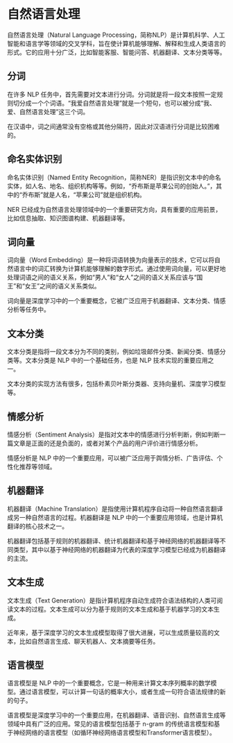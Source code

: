 # 自然语言处理

自然语言处理（Natural Language Processing，简称NLP）是计算机科学、人工智能和语言学等领域的交叉学科，旨在使计算机能够理解、解释和生成人类语言的形式。它的应用十分广泛，比如智能客服、智能问答、机器翻译、文本分类等等。

## 分词

在许多 NLP 任务中，首先需要对文本进行分词。分词就是将一段文本按照一定规则切分成一个个词语。“我爱自然语言处理”就是一个短句，也可以被分成“我、爱、自然语言处理”这三个词。

在汉语中，词之间通常没有空格或其他分隔符，因此对汉语进行分词是比较困难的。

## 命名实体识别

命名实体识别（Named Entity Recognition，简称NER）是指识别文本中的命名实体，如人名、地名、组织机构等等。例如，“乔布斯是苹果公司的创始人。”，其中的“乔布斯”就是人名，“苹果公司”就是组织机构。

NER 已经成为自然语言处理领域中的一个重要研究方向，具有重要的应用前景，比如信息抽取、知识图谱构建、机器翻译等。

## 词向量

词向量（Word Embedding）是一种将词语转换为向量表示的技术，它可以将自然语言中的词汇转换为计算机能够理解的数字形式。通过使用词向量，可以更好地处理词语之间的语义关系，例如“男人”和“女人”之间的语义关系应该与“国王”和“女王”之间的语义关系类似。

词向量是深度学习中的一个重要概念，它被广泛应用于机器翻译、文本分类、情感分析等任务中。

## 文本分类

文本分类是指将一段文本分为不同的类别，例如垃圾邮件分类、新闻分类、情感分类等。文本分类是 NLP 中的一个基础任务，也是 NLP 技术实现的重要应用之一。

文本分类的实现方法有很多，包括朴素贝叶斯分类器、支持向量机、深度学习模型等。

## 情感分析

情感分析（Sentiment Analysis）是指对文本中的情感进行分析判断，例如判断一篇文章是正面的还是负面的，或者对某个产品的用户评价进行情感分析。

情感分析是 NLP 中的一个重要应用，可以被广泛应用于舆情分析、广告评估、个性化推荐等领域。

## 机器翻译

机器翻译（Machine Translation）是指使用计算机程序自动将一种自然语言翻译成另一种自然语言的过程。机器翻译是 NLP 中的一个重要应用领域，也是计算机翻译的核心技术之一。

机器翻译包括基于规则的机器翻译、统计机器翻译和基于神经网络的机器翻译等不同类型，其中以基于神经网络的机器翻译为代表的深度学习模型已经成为机器翻译的主流。

## 文本生成

文本生成（Text Generation）是指计算机程序自动生成符合语法结构的人类可阅读文本的过程。文本生成可以分为基于规则的文本生成和基于机器学习的文本生成。

近年来，基于深度学习的文本生成模型取得了很大进展，可以生成质量较高的文本，比如自然语言生成、聊天机器人、文本摘要等任务。

## 语言模型

语言模型是 NLP 中的一个重要概念，它是一种用来计算文本序列概率的数学模型。通过语言模型，可以计算一句话的概率大小，或者生成一句符合语法规律的新的句子。

语言模型是深度学习中的一个重要应用，在机器翻译、语音识别、自然语言生成等领域中具有广泛的应用。常见的语言模型包括基于 n-gram 的传统语言模型和基于神经网络的语言模型（如循环神经网络语言模型和Transformer语言模型）。